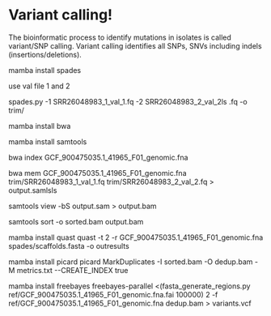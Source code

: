 # Variant calling!

The bioinformatic process to identify mutations in isolates is called variant/SNP calling. Variant calling identifies all SNPs, SNVs including indels (insertions/deletions).



mamba install spades 
 

use val file 1 and 2 

spades.py -1 SRR26048983_1_val_1.fq -2 SRR26048983_2_val_2ls
.fq -o trim/




mamba install bwa 

mamba install samtools 

bwa index  GCF_900475035.1_41965_F01_genomic.fna

bwa mem GCF_900475035.1_41965_F01_genomic.fna trim/SRR26048983_1_val_1.fq trim/SRR26048983_2_val_2.fq > output.samlsls

samtools view -bS output.sam > output.bam

samtools sort -o sorted.bam output.bam


mamba install quast 
quast -t 2 -r GCF_900475035.1_41965_F01_genomic.fna spades/scaffolds.fasta -o outresults 


mamba install picard 
picard MarkDuplicates -I sorted.bam -O dedup.bam -M metrics.txt --CREATE_INDEX true


mamba install freebayes
freebayes-parallel <(fasta_generate_regions.py ref/GCF_900475035.1_41965_F01_genomic.fna.fai 100000) 2 -f ref/GCF_900475035.1_41965_F01_genomic.fna dedup.bam > variants.vcf





